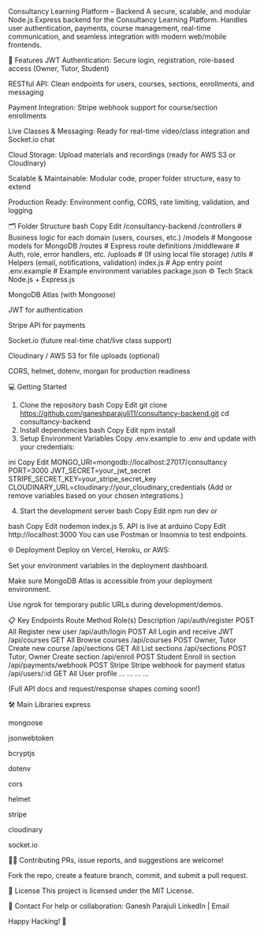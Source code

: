 Consultancy Learning Platform – Backend
A secure, scalable, and modular Node.js Express backend for the Consultancy Learning Platform.
Handles user authentication, payments, course management, real-time communication, and seamless integration with modern web/mobile frontends.

🚀 Features
JWT Authentication: Secure login, registration, role-based access (Owner, Tutor, Student)

RESTful API: Clean endpoints for users, courses, sections, enrollments, and messaging

Payment Integration: Stripe webhook support for course/section enrollments

Live Classes & Messaging: Ready for real-time video/class integration and Socket.io chat

Cloud Storage: Upload materials and recordings (ready for AWS S3 or Cloudinary)

Scalable & Maintainable: Modular code, proper folder structure, easy to extend

Production Ready: Environment config, CORS, rate limiting, validation, and logging

🗂️ Folder Structure
bash
Copy
Edit
/consultancy-backend
  /controllers      # Business logic for each domain (users, courses, etc.)
  /models           # Mongoose models for MongoDB
  /routes           # Express route definitions
  /middleware       # Auth, role, error handlers, etc.
  /uploads          # (If using local file storage)
  /utils            # Helpers (email, notifications, validation)
  index.js          # App entry point
  .env.example      # Example environment variables
  package.json
⚙️ Tech Stack
Node.js + Express.js

MongoDB Atlas (with Mongoose)

JWT for authentication

Stripe API for payments

Socket.io (future real-time chat/live class support)

Cloudinary / AWS S3 for file uploads (optional)

CORS, helmet, dotenv, morgan for production readiness

💻 Getting Started
1. Clone the repository
bash
Copy
Edit
git clone https://github.com/ganeshparajuli11/consultancy-backend.git
cd consultancy-backend
2. Install dependencies
bash
Copy
Edit
npm install
3. Setup Environment Variables
Copy .env.example to .env and update with your credentials:

ini
Copy
Edit
MONGO_URI=mongodb://localhost:27017/consultancy
PORT=3000
JWT_SECRET=your_jwt_secret
STRIPE_SECRET_KEY=your_stripe_secret_key
CLOUDINARY_URL=cloudinary://your_cloudinary_credentials
(Add or remove variables based on your chosen integrations.)

4. Start the development server
bash
Copy
Edit
npm run dev
or

bash
Copy
Edit
nodemon index.js
5. API is live at
arduino
Copy
Edit
http://localhost:3000
You can use Postman or Insomnia to test endpoints.

🌐 Deployment
Deploy on Vercel, Heroku, or AWS:

Set your environment variables in the deployment dashboard.

Make sure MongoDB Atlas is accessible from your deployment environment.

Use ngrok for temporary public URLs during development/demos.

📋 Key Endpoints
Route	Method	Role(s)	Description
/api/auth/register	POST	All	Register new user
/api/auth/login	POST	All	Login and receive JWT
/api/courses	GET	All	Browse courses
/api/courses	POST	Owner, Tutor	Create new course
/api/sections	GET	All	List sections
/api/sections	POST	Tutor, Owner	Create section
/api/enroll	POST	Student	Enroll in section
/api/payments/webhook	POST	Stripe	Stripe webhook for payment status
/api/users/:id	GET	All	User profile
...	...	...	...

(Full API docs and request/response shapes coming soon!)

🛠️ Main Libraries
express

mongoose

jsonwebtoken

bcryptjs

dotenv

cors

helmet

stripe

cloudinary

socket.io

🧑‍💻 Contributing
PRs, issue reports, and suggestions are welcome!

Fork the repo, create a feature branch, commit, and submit a pull request.

📄 License
This project is licensed under the MIT License.

👋 Contact
For help or collaboration:
Ganesh Parajuli
LinkedIn | Email

Happy Hacking! 🚀

